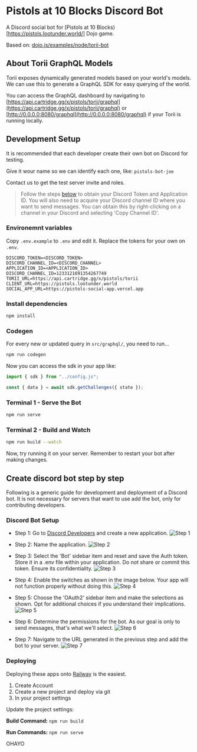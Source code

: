 # Pistols at 10 Blocks Discord Bot

A Discord social bot for [Pistols at 10 Blocks)[https://pistols.lootunder.world/] Dojo game.

Based on: [dojo.js/examples/node/torii-bot](https://github.com/dojoengine/dojo.js/tree/main/examples/node/torii-bot)

## About Torii GraphQL Models

Torii exposes dynamically generated models based on your world's models. We can use this to generate a GraphQL SDK for easy querying of the world.

You can access the GraphQL dashboard by navigating to [https://api.cartridge.gg/x/pistols/torii/graphql](https://api.cartridge.gg/x/pistols/torii/graphql) or [http://0.0.0.0:8080/graphql](http://0.0.0.0:8080/graphql) if your Torii is running locally.


## Development Setup

It is recommended that each developer create their own bot on Discord for testing.

Give it wour name so we can identify each one, like: `pistols-bot-joe`

Contact us to get the test server invite and roles.

> Follow the steps [below](#create-discord-bot-step-by-step) to obtain your Discord Token and Application ID. You will also need to acquire your Discord channel ID where you want to send messages. You can obtain this by right-clicking on a channel in your Discord and selecting 'Copy Channel ID'.

### Environemnt variables

Copy `.env.example` to `.env` and edit it. Replace the tokens for your own on `.env`.

```
DISCORD_TOKEN=<DISCORD_TOKEN>
DISCORD_CHANNEL_ID=<DISCORD_CHANNEL>
APPLICATION_ID=<APPLICATION_ID>
DISCORD_CHANNEL_ID=1233121691354267749
TORII_URL=https://api.cartridge.gg/x/pistols/torii
CLIENT_URL=https://pistols.lootunder.world
SOCIAL_APP_URL=https://pistols-social-app.vercel.app
```

### Install dependencies

```bash
npm install
```

### Codegen

For every new or updated query in `src/graphql/`, you need to run...

```bash
npm run codegen
```

Now you can access the sdk in your app like:

```js
import { sdk } from "../config.js";

const { data } = await sdk.getChallenges({ state });
```

### Terminal 1 - Serve the Bot

```bash
npm run serve
```

### Terminal 2 - Build and Watch

```bash
npm run build --watch
```

Now, try running it on your server. Remember to restart your bot after making changes.


## Create discord bot step by step

Following is a generic guide for development and deployment of a Discord bot. It is not necessary for servers that want to use add the bot, only for contributing developers.

### Discord Bot Setup

* Step 1: Go to [Discord Developers](https://discord.com/developers/applications) and create a new application.
![Step 1](./images/Step%201.png)

* Step 2: Name the application.
![Step 2](./images/Step%202.png)

* Step 3: Select the 'Bot' sidebar item and reset and save the Auth token. Store it in a .env file within your application. Do not share or commit this token. Ensure its confidentiality.
![Step 3](./images/Step%203.png)

* Step 4: Enable the switches as shown in the image below. Your app will not function properly without doing this.
![Step 4](./images/Step%204.png)

* Step 5: Choose the 'OAuth2' sidebar item and make the selections as shown. Opt for additional choices if you understand their implications.
![Step 5](./images/Step%205.png)

* Step 6: Determine the permissions for the bot. As our goal is only to send messages, that's what we'll select.
![Step 6](./images/Step%206.png)

* Step 7: Navigate to the URL generated in the previous step and add the bot to your server.
![Step 7](./images/Step%207.png)

### Deploying

Deploying these apps onto [Railway](https://railway.app/) is the easiest.

1. Create Account
2. Create a new project and deploy via git
3. In your project settings

Update the project settings:

**Build Command:**
`npm run build`

**Run Commands:**
`npm run serve`

OHAYO
